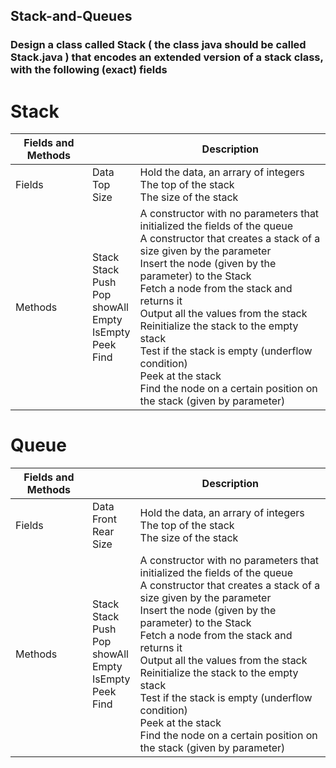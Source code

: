 ## Stack-and-Queues

### Design a class called Stack ( the class java should be called Stack.java ) that encodes an extended version of a stack class, with the following (exact) fields
# Stack

| Fields and Methods         |                  | Description             |
| ------------- | ----------------------- | ----------------------- |
| Fields      | Data<br>Top<br>Size<br> | Hold the data, an arrary of integers<br>The top of the stack<br>The size of the stack |
| Methods       | Stack<br>Stack<br>Push<br>Pop<br>showAll<br>Empty<br>IsEmpty<br>Peek<br>Find<br> | A constructor with no parameters that initialized the fields of the queue<br>A constructor that creates a stack of a size given by the parameter<br>Insert the node (given by the parameter) to the Stack<br>Fetch a node from the stack and returns it<br>Output all the values from the stack<br>Reinitialize the stack to the empty stack<br>Test if the stack is empty (underflow condition)<br>Peek at the stack<br>Find the node on a certain position on the stack (given by parameter) |




# Queue

| Fields and Methods         |                  | Description             |
| ------------- | ----------------------- | ----------------------- |
| Fields      | Data<br>Front<br>Rear<br>Size<br> | Hold the data, an arrary of integers<br>The top of the stack<br>The size of the stack |
| Methods       | Stack<br>Stack<br>Push<br>Pop<br>showAll<br>Empty<br>IsEmpty<br>Peek<br>Find<br> | A constructor with no parameters that initialized the fields of the queue<br>A constructor that creates a stack of a size given by the parameter<br>Insert the node (given by the parameter) to the Stack<br>Fetch a node from the stack and returns it<br>Output all the values from the stack<br>Reinitialize the stack to the empty stack<br>Test if the stack is empty (underflow condition)<br>Peek at the stack<br>Find the node on a certain position on the stack (given by parameter) |  
